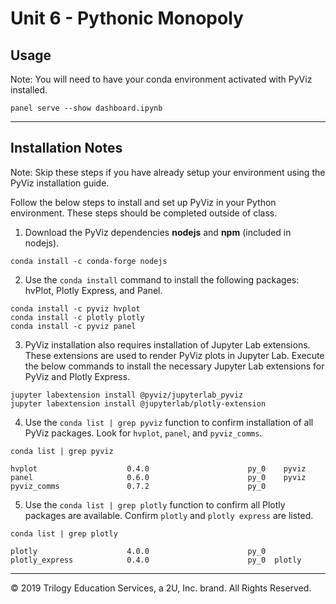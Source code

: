# Unit 6 - Pythonic Monopoly

## Usage

Note: You will need to have your conda environment activated with PyViz installed.

```shell
panel serve --show dashboard.ipynb
```

---

## Installation Notes

Note: Skip these steps if you have already setup your environment using the PyViz installation guide.

Follow the below steps to install and set up PyViz in your Python environment. These steps should be completed outside of class.

1. Download the PyViz dependencies **nodejs** and **npm** (included in nodejs).

```shell
conda install -c conda-forge nodejs
```

2. Use the `conda install` command to install the following packages: hvPlot, Plotly Express, and Panel.

```shell
conda install -c pyviz hvplot
conda install -c plotly plotly
conda install -c pyviz panel
```

3. PyViz installation also requires installation of Jupyter Lab extensions. These extensions are used to render PyViz plots in Jupyter Lab. Execute the below commands to install the necessary Jupyter Lab extensions for PyViz and Plotly Express.

```shell
jupyter labextension install @pyviz/jupyterlab_pyviz
jupyter labextension install @jupyterlab/plotly-extension
```

4. Use the `conda list | grep pyviz` function to confirm installation of all PyViz packages. Look for `hvplot`, `panel`, and `pyviz_comms`.

```shell
conda list | grep pyviz
```

```
hvplot                    0.4.0                      py_0    pyviz
panel                     0.6.0                      py_0    pyviz
pyviz_comms               0.7.2                      py_0
```

5. Use the `conda list | grep plotly` function to confirm all Plotly packages are available. Confirm `plotly` and `plotly express` are listed.

```shell
conda list | grep plotly
```

```
plotly                    4.0.0                      py_0
plotly_express            0.4.0                      py_0  plotly
```

---

© 2019 Trilogy Education Services, a 2U, Inc. brand. All Rights Reserved.
